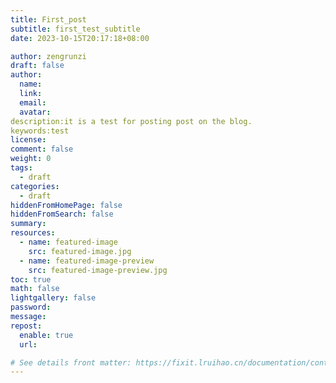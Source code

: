 ```yaml
---
title: First_post
subtitle: first_test_subtitle
date: 2023-10-15T20:17:18+08:00

author: zengrunzi
draft: false
author:
  name:
  link:
  email:
  avatar:
description:it is a test for posting post on the blog.
keywords:test
license:
comment: false
weight: 0
tags:
  - draft
categories:
  - draft
hiddenFromHomePage: false
hiddenFromSearch: false
summary:
resources:
  - name: featured-image
    src: featured-image.jpg
  - name: featured-image-preview
    src: featured-image-preview.jpg
toc: true
math: false
lightgallery: false
password:
message:
repost:
  enable: true
  url:

# See details front matter: https://fixit.lruihao.cn/documentation/content-management/introduction/#front-matter
---
```


<!--more-->
